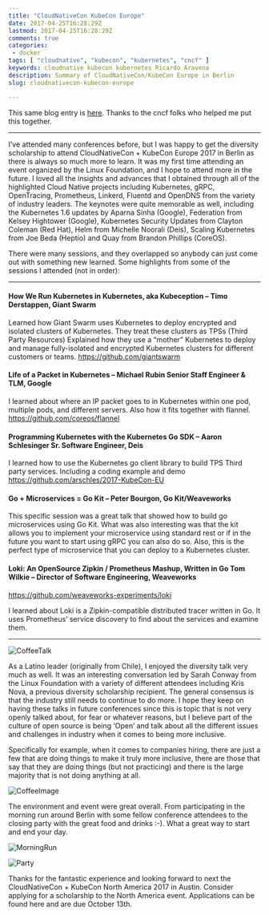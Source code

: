 ```yaml
---
title: "CloudNativeCon KubeCon Europe"
date: 2017-04-25T16:28:29Z
lastmod: 2017-04-25T16:28:29Z
comments: true
categories:
 - docker
tags: [ "cloudnative", "kubecon", "kubernetes", "cncf" ]
keywords: cloudnative kubecon kubernetes Ricardo Aravena
description: Summary of CloudNativeCon/KubeCon Europe in Berlin
slug: cloudnativecon-kubecon-europe

---
```


This same blog entry is [here](https://www.cncf.io/blog/2017/04/18/diversity-scholarship-series-berlin-eyes-cloud-infrastructure-fanatic/). Thanks to the cncf folks who helped me put this together.
* * *

I’ve attended many conferences before, but I was happy to get the diversity scholarship to attend CloudNativeCon + KubeCon Europe 2017 in Berlin as there is always so much more to learn. It was my first time attending an event organized by the Linux Foundation, and I hope to attend more in the future.
I loved all the insights and advances that I obtained through all of the highlighted Cloud Native projects including Kubernetes, gRPC, OpenTracing, Prometheus, Linkerd, Fluentd and OpenDNS from the variety of industry leaders.  The keynotes were quite memorable as well, including the Kubernetes 1.6 updates by Aparna Sinha (Google), Federation from Kelsey Hightower (Google), Kubernetes Security Updates from Clayton Coleman (Red Hat), Helm from Michelle Noorali (Deis), Scaling Kubernetes from Joe Beda (Heptio) and Quay from Brandon Phillips (CoreOS).

There were many sessions, and they overlapped so anybody can just come out with something new learned. Some highlights from some of the sessions I attended (not in order):

* * *

#### How We Run Kubernetes in Kubernetes, aka Kubeception – Timo Derstappen, Giant Swarm

Learned how Giant Swarm uses Kubernetes to deploy encrypted and isolated clusters of Kubernetes. They treat these clusters as TPSs (Third Party Resources)
Explained how they use a “mother” Kubernetes to deploy and manage fully-isolated and encrypted Kubernetes clusters for different customers or teams.
https://github.com/giantswarm

#### Life of a Packet in Kubernetes – Michael Rubin Senior Staff Engineer & TLM, Google

I learned about where an IP packet goes to in Kubernetes within one pod, multiple pods, and different servers. Also how it fits together with flannel. https://github.com/coreos/flannel

#### Programming Kubernetes with the Kubernetes Go SDK – Aaron Schlesinger Sr. Software Engineer, Deis

I learned how to use the Kubernetes go client library to build TPS Third party services. Including a coding example and demo
https://github.com/arschles/2017-KubeCon-EU

#### Go + Microservices = Go Kit – Peter Bourgon, Go Kit/Weaveworks

This specific session was a great talk that showed how to build go microservices using Go Kit. What was also interesting was that the kit allows you to implement your microservice using standard rest or if in the future you want to start using gRPC you can also do so. Also, this is the perfect type of microservice that you can deploy to a Kubernetes cluster.


#### Loki: An OpenSource Zipkin / Prometheus Mashup, Written in Go Tom Wilkie – Director of Software Engineering, Weaveworks
https://github.com/weaveworks-experiments/loki

I learned about Loki is a Zipkin-compatible distributed tracer written in Go. It uses Prometheus’ service discovery to find about the services and examine them.
* * *
![CoffeeTalk](https://user-images.githubusercontent.com/7659560/38763265-98f0ad94-3f4c-11e8-93ad-3f2d25b3af00.png)

As a Latino leader (originally from Chile), I enjoyed the diversity talk very much as well. It was an interesting conversation led by Sarah Conway from the Linux Foundation with a variety of different attendees including Kris Nova, a previous diversity scholarship recipient. The general consensus is that the industry still needs to continue to do more.  I hope they keep on having these talks in future conferences since this is topic that is not very openly talked about, for fear or whatever reasons, but I believe part of the culture of open source is being ‘Open’ and talk about all the different issues and challenges in industry when it comes to being more inclusive.

Specifically for example, when it comes to companies hiring, there are just a few that are doing things to make it truly more inclusive, there are those that say that they are doing things (but not practicing) and there is the large majority that is not doing anything at all.

![CoffeeImage](https://user-images.githubusercontent.com/7659560/38763266-9bc57aea-3f4c-11e8-9c3b-64e6d2d83b40.png)

The environment and event were great overall. From participating in the morning run around Berlin with some fellow conference attendees to the closing party with the great food and drinks :-). What a great way to start and end your day.

![MorningRun](https://user-images.githubusercontent.com/7659560/38763267-9ee3ef5e-3f4c-11e8-877d-a1c6301332a5.png)

![Party](https://user-images.githubusercontent.com/7659560/38763262-915b6fe2-3f4c-11e8-9cd2-56736d2b6207.jpg)

Thanks for the fantastic experience and looking forward to next the CloudNativeCon + KubeCon North America 2017 in Austin. Consider applying for a scholarship to the North America event. Applications can be found here and are due October 13th.


